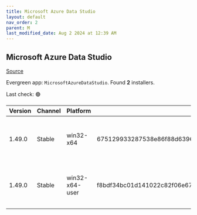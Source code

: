 ```yaml
---
title: Microsoft Azure Data Studio
layout: default
nav_order: 2
parent: M
last_modified_date: Aug 2 2024 at 12:39 AM
---
```


## Microsoft Azure Data Studio

[Source](https://docs.microsoft.com/en-us/sql/azure-data-studio/)

Evergreen app: `MicrosoftAzureDataStudio`. Found **2** installers.

Last check: 🟢

| Version | Channel | Platform       | Sha256                                                           | Type | URI                                                                                                                                                                                                                                                                  |
| ------- | ------- | -------------- | ---------------------------------------------------------------- | ---- | -------------------------------------------------------------------------------------------------------------------------------------------------------------------------------------------------------------------------------------------------------------------- |
| 1.49.0  | Stable  | win32-x64      | 675129933287538e86f88d6396ebc601a6c8d7d9e507fbd0c5cfe4799db263b8 | exe  | [https://download.microsoft.com/download/5/9/6/59609041-db64-475c-b82a-2b5795b904b7/azuredatastudio-windows-setup-1.49.0.exe](https://download.microsoft.com/download/5/9/6/59609041-db64-475c-b82a-2b5795b904b7/azuredatastudio-windows-setup-1.49.0.exe)           |
| 1.49.0  | Stable  | win32-x64-user | f8bdf34bc01d141022c82f06e67aaca936e9aa90fe803280d6fe609ae7014d46 | exe  | [https://download.microsoft.com/download/5/9/6/59609041-db64-475c-b82a-2b5795b904b7/azuredatastudio-windows-user-setup-1.49.0.exe](https://download.microsoft.com/download/5/9/6/59609041-db64-475c-b82a-2b5795b904b7/azuredatastudio-windows-user-setup-1.49.0.exe) |
